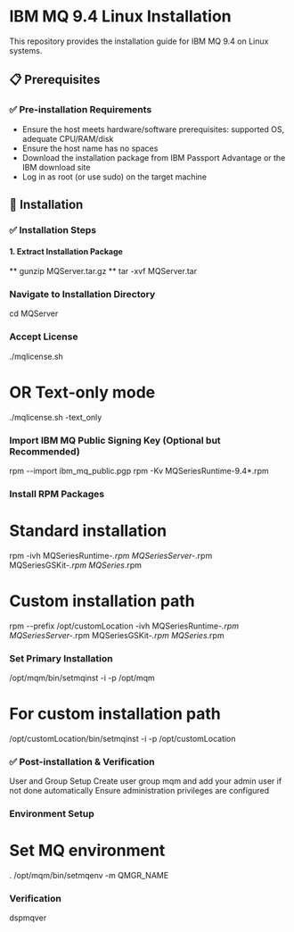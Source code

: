 # IBM MQ 9.4 Linux Installation

This repository provides the installation guide for IBM MQ 9.4 on Linux systems.

## 📋 Prerequisites

### ✅ Pre-installation Requirements

- Ensure the host meets hardware/software prerequisites: supported OS, adequate CPU/RAM/disk
- Ensure the host name has no spaces
- Download the installation package from IBM Passport Advantage or the IBM download site
- Log in as root (or use sudo) on the target machine

## 🚀 Installation

### ✅ Installation Steps

#### 1. Extract Installation Package

** gunzip MQServer.tar.gz **
tar -xvf MQServer.tar

### Navigate to Installation Directory

cd MQServer

### Accept License

./mqlicense.sh

# OR Text-only mode
./mqlicense.sh -text_only

### Import IBM MQ Public Signing Key (Optional but Recommended)

rpm --import ibm_mq_public.pgp
rpm -Kv MQSeriesRuntime-9.4*.rpm

### Install RPM Packages

# Standard installation
rpm -ivh MQSeriesRuntime-*.rpm MQSeriesServer-*.rpm MQSeriesGSKit-*.rpm MQSeries*.rpm

# Custom installation path
rpm --prefix /opt/customLocation -ivh MQSeriesRuntime-*.rpm MQSeriesServer-*.rpm MQSeriesGSKit-*.rpm MQSeries*.rpm

### Set Primary Installation

/opt/mqm/bin/setmqinst -i -p /opt/mqm

# For custom installation path
/opt/customLocation/bin/setmqinst -i -p /opt/customLocation


### ✅ Post-installation & Verification

User and Group Setup
Create user group mqm and add your admin user if not done automatically
Ensure administration privileges are configured

### Environment Setup

# Set MQ environment
. /opt/mqm/bin/setmqenv -m QMGR_NAME

### Verification
dspmqver
